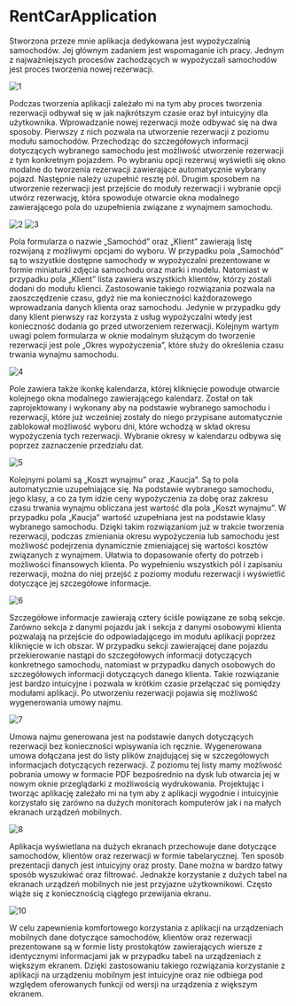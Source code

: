 # RentCarApplication

Stworzona przeze mnie aplikacja dedykowana jest wypożyczalnią samochodów. Jej głównym zadaniem jest wspomaganie ich pracy. Jednym z najważniejszych procesów zachodzących w wypożyczali samochodów jest proces tworzenia nowej rezerwacji.

![1](https://user-images.githubusercontent.com/57317746/127503531-3c458777-273c-4337-8ca5-989e8574c1a9.png)

Podczas tworzenia aplikacji zależało mi na tym aby proces tworzenia rezerwacji odbywał się w jak najkrótszym czasie oraz był intuicyjny dla użytkownika. Wprowadzanie nowej rezerwacji może odbywać się na dwa sposoby. Pierwszy z nich pozwala na utworzenie rezerwacji z poziomu modułu samochodów. Przechodząc do szczegółowych informacji dotyczących wybranego samochodu jest możliwość utworzenie rezerwacji z tym konkretnym pojazdem. Po wybraniu opcji rezerwuj wyświetli się okno modalne do tworzenia rezerwacji zawierające automatycznie wybrany pojazd. Następnie należy uzupełnić resztę pól. Drugim sposobem na utworzenie rezerwacji jest przejście do moduły rezerwacji i wybranie opcji utwórz rezerwację, która spowoduje otwarcie okna modalnego zawierającego pola do uzupełnienia związane z wynajmem samochodu.

![2](https://user-images.githubusercontent.com/57317746/127503534-f1e9445a-8310-4bfb-8595-e5acd165f86d.png)
![3](https://user-images.githubusercontent.com/57317746/127503535-48a15dff-09cb-45b1-8a6f-7979b3b94a97.png)

Pola formularza o nazwie „Samochód” oraz „Klient” zawierają listę rozwijaną  z możliwymi opcjami do wyboru. W przypadku pola „Samochód”  są to wszystkie dostępne samochody w wypożyczalni prezentowane w formie miniaturki zdjęcia samochodu oraz marki i modelu. Natomiast w przypadku pola „Klient” lista zawiera wszystkich klientów, którzy zostali dodani do modułu klienci. Zastosowanie takiego rozwiązania pozwala na zaoszczędzenie czasu, gdyż nie ma konieczności każdorazowego wprowadzania danych klienta oraz samochodu. Jedynie w przypadku gdy dany klient pierwszy raz korzysta z usług wypożyczalni wtedy jest konieczność dodania go przed utworzeniem rezerwacji.
Kolejnym wartym uwagi polem formularza w oknie modalnym służącym do tworzenie rezerwacji jest pole „Okres wypożyczenia”, które służy do określenia czasu trwania wynajmu samochodu.

![4](https://user-images.githubusercontent.com/57317746/127503537-cdeb821f-e990-4cf6-be4b-71d138194007.png)

Pole zawiera także ikonkę kalendarza, której kliknięcie powoduje otwarcie kolejnego okna modalnego zawierającego kalendarz. Został on tak zaprojektowany i wykonany aby na podstawie wybranego samochodu i rezerwacji, które już wcześniej zostały do niego przypisane automatycznie zablokował możliwość wyboru dni, które wchodzą w skład okresu wypożyczenia tych  rezerwacji. Wybranie okresy w kalendarzu odbywa się poprzez zaznaczenie przedziału dat.
 

![5](https://user-images.githubusercontent.com/57317746/127503538-4c779d52-0c4d-4fd7-a1b1-281b0ee0c607.png)

Kolejnymi polami są „Koszt wynajmu” oraz „Kaucja”. Są to pola automatycznie uzupełniające się. Na podstawie wybranego samochodu, jego klasy, a co za tym idzie ceny wypożyczenia za dobę oraz zakresu czasu trwania wynajmu obliczana jest wartość dla pola „Koszt wynajmu”. W przypadku pola „Kaucja” wartość uzupełniana jest na podstawie klasy wybranego samochodu. Dzięki takim rozwiązaniom już w trakcie tworzenia rezerwacji, podczas zmieniania okresu wypożyczenia lub samochodu jest możliwość podejrzenia dynamicznie zmieniającej się wartości kosztów związanych z wynajmem. Ułatwia to dopasowanie oferty do potrzeb i możliwości finansowych klienta. Po wypełnieniu wszystkich pól i zapisaniu rezerwacji, można do niej przejść z poziomy modułu rezerwacji i wyświetlić dotyczące jej szczegółowe informacje.

![6](https://user-images.githubusercontent.com/57317746/127503540-bb574f78-a15c-48cd-a2db-31568ba1f5b4.png)

Szczegółowe informacje zawierają cztery ściśle powiązane ze sobą sekcje. Zarówno sekcja z danymi pojazdu jak i sekcja z danymi osobowymi klienta pozwalają na przejście do odpowiadającego im modułu aplikacji poprzez kliknięcie w ich obszar. W przypadku sekcji zawierającej dane pojazdu przekierowanie nastąpi do szczegółowych informacji dotyczących konkretnego samochodu, natomiast w przypadku danych osobowych do szczegółowych informacji dotyczących danego klienta. Takie rozwiązanie jest bardzo intuicyjne i pozwala w krótkim czasie przełączać się pomiędzy modułami aplikacji. Po utworzeniu rezerwacji pojawia się możliwość wygenerowania umowy najmu.
 

![7](https://user-images.githubusercontent.com/57317746/127503541-1597f8ed-2be1-484f-8c74-7d5a33aeb4c2.png)

Umowa najmu generowana jest na podstawie danych dotyczących rezerwacji bez konieczności wpisywania ich ręcznie. Wygenerowana umowa dołączana jest do listy plików znajdującej się w szczegółowych informacjach dotyczących rezerwacji. Z poziomu tej listy mamy możliwość pobrania umowy w formacie PDF bezpośrednio na dysk lub otwarcia jej w nowym oknie przeglądarki z możliwością wydrukowania. Projektując i tworząc aplikację zależało mi na tym aby z aplikacji wygodnie i intuicyjnie korzystało się zarówno na dużych monitorach komputerów jak i na małych ekranach urządzeń mobilnych.
 

![8](https://user-images.githubusercontent.com/57317746/127503542-7b472cbc-42b1-4aaf-91a0-57cb8ec6a15f.png)

Aplikacja wyświetlana na dużych ekranach przechowuje dane dotyczące samochodów, klientów oraz rezerwacji w formie tabelarycznej. Ten sposób prezentacji danych jest intuicyjny oraz prosty. Dane można w bardzo łatwy sposób wyszukiwać oraz filtrować. Jednakże korzystanie z  dużych tabel na ekranach urządzeń mobilnych nie jest przyjazne użytkownikowi. Często wiąże się z koniecznością ciągłego przewijania ekranu.


![10](https://user-images.githubusercontent.com/57317746/127504095-3a9d164f-9f6f-475f-a293-f1393f2d7200.png)


W celu zapewnienia komfortowego korzystania z aplikacji na urządzeniach mobilnych dane dotyczące samochodów, klientów oraz rezerwacji  prezentowane są w formie listy prostokątów zawierających wiersze z identycznymi informacjami jak w przypadku tabeli na urządzeniach z większym ekranem. Dzięki zastosowaniu takiego rozwiązania korzystanie z aplikacji na urządzeniu mobilnym jest intuicyjne oraz nie odbiega pod względem oferowanych funkcji od wersji na urządzenia z większym ekranem.
